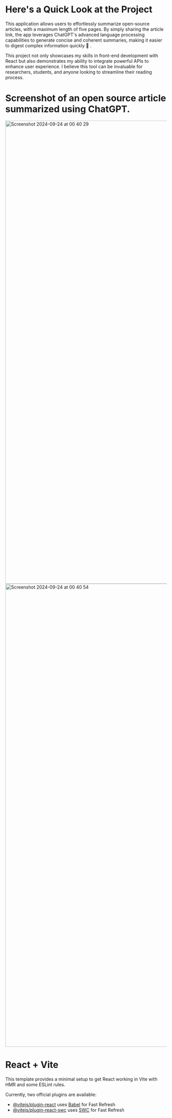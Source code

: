# Here's a Quick Look at the Project

This application allows users to effortlessly summarize open-source articles, with a maximum length of five pages. By simply sharing the article link, the app leverages ChatGPT's advanced language processing capabilities to generate concise and coherent summaries, making it easier to digest complex information quickly 👾 .

This project not only showcases my skills in front-end development with React but also demonstrates my ability to integrate powerful APIs to enhance user experience. I believe this tool can be invaluable for researchers, students, and anyone looking to streamline their reading process.



# Screenshot of an open source article summarized using ChatGPT.

<img width="1440" alt="Screenshot 2024-09-24 at 00 40 29" src="https://github.com/user-attachments/assets/a1e407b7-334d-4cf1-9262-e857d5338827">
<img width="1440" alt="Screenshot 2024-09-24 at 00 40 54" src="https://github.com/user-attachments/assets/4af80469-2eb8-41e5-b07d-624cb22c646c">



# React + Vite

This template provides a minimal setup to get React working in Vite with HMR and some ESLint rules.

Currently, two official plugins are available:

- [@vitejs/plugin-react](https://github.com/vitejs/vite-plugin-react/blob/main/packages/plugin-react/README.md) uses [Babel](https://babeljs.io/) for Fast Refresh
- [@vitejs/plugin-react-swc](https://github.com/vitejs/vite-plugin-react-swc) uses [SWC](https://swc.rs/) for Fast Refresh

